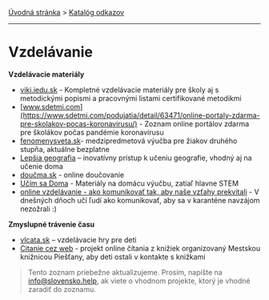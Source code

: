 [Úvodná stránka](../) &gt; [Katalóg odkazov](../katalog.md)

***
# Vzdelávanie

   **Vzdelávacie materiály** 
* [viki.iedu.sk](https://viki.iedu.sk/resources/browser/verejne) - Kompletné vzdelávacie materiály pre školy aj s metodickými popismi a pracovnými listami certifikované metodikmi
* [www.sdetmi.com](https://www.sdetmi.com/podujatia/detail/63471/online-portaly-zdarma-pre-skolakov-pocas-koronavirusu/) - Zoznam online portálov zdarma pre školákov počas pandémie koronavírusu
* [fenomenysveta.sk](https://www.fenomenysveta.sk/vstup)- medzipredmetová výučba pre žiakov druhého stupňa, aktuálne bezplatne
* [Lepšia geografia](https://lepsiageografia.sk/) – inovatívny prístup k učeniu geografie, vhodný aj na učenie doma
* [doučma.sk](https://www.doucma.sk) - online doučovanie
* [Učím sa Doma](https://ucimsadoma.sk/) - Materiály na domácu výučbu, zatiaľ hlavne STEM
* [online vzdelávanie - ako komunikovať tak, aby naše vzťahy prekvitali](https://www.otvorenahra.sk/) - V dnešných dňoch učí ľudí ako komunikovať, aby sa v karanténe navzájom nezožrali :)

**Zmyslupné trávenie času**
* [vlcata.sk](https://vlcata.sk/) – vzdelávacie hry pre deti
* [Citanie cez web](http://www.kniznica.sk/index.php?id=3627) - projekt online čítania z knižiek organizovaný Mestskou knižnicou Piešťany, aby deti ostali v kontakte s knižkami


> Tento zoznam priebežne aktualizujeme. Prosím, napíšte na info@slovensko.help, ak viete o vhodnom projekte, ktorý je vhodné zaradiť do zoznamu.
